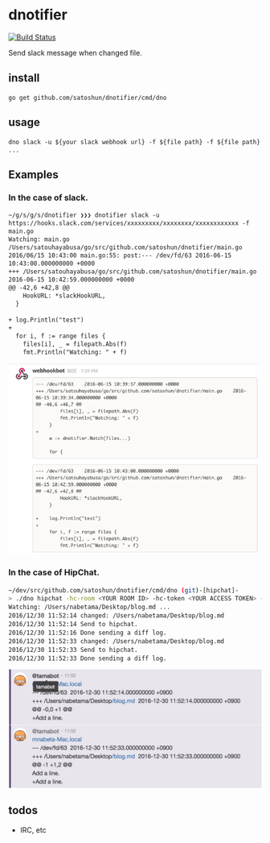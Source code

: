 # dnotifier

[![Build Status](https://travis-ci.org/satoshun/dnotifier.svg?branch=imp%2Fci)](https://travis-ci.org/satoshun/dnotifier)

Send slack message when changed file.


## install

```shell
go get github.com/satoshun/dnotifier/cmd/dno
```


## usage

```shell
dno slack -u ${your slack webhook url} -f ${file path} -f ${file path} ...
```


## Examples

### In the case of slack.

```shell
~/g/s/g/s/dnotifier ❯❯❯ dnotifier slack -u https://hooks.slack.com/services/xxxxxxxxx/xxxxxxxx/xxxxxxxxxxxx -f main.go
Watching: main.go
/Users/satouhayabusa/go/src/github.com/satoshun/dnotifier/main.go
2016/06/15 10:43:00 main.go:55: post:--- /dev/fd/63 2016-06-15 10:43:00.000000000 +0000
+++ /Users/satouhayabusa/go/src/github.com/satoshun/dnotifier/main.go 2016-06-15 10:42:59.000000000 +0000
@@ -42,6 +42,8 @@
    HookURL: *slackHookURL,
  }

+ log.Println("test")
+
  for i, f := range files {
    files[i], _ = filepath.Abs(f)
    fmt.Println("Watching: " + f)
```

<img src="assets/screenshot.png" width="600px">

### In the case of HipChat.

```sh
~/dev/src/github.com/satoshun/dnotifier/cmd/dno (git)-[hipchat]-
> ./dno hipchat -hc-room <YOUR ROOM ID> -hc-token <YOUR ACCESS TOKEN> -f /Users/nabetama/Desktop/blog.md
Watching: /Users/nabetama/Desktop/blog.md ...
2016/12/30 11:52:14 changed: /Users/nabetama/Desktop/blog.md
2016/12/30 11:52:14 Send to hipchat.
2016/12/30 11:52:16 Done sending a diff log.
2016/12/30 11:52:33 changed: /Users/nabetama/Desktop/blog.md
2016/12/30 11:52:33 Send to hipchat.
2016/12/30 11:52:33 Done sending a diff log.
```

<img src="assets/hipchat.jpg" width="600px">

## todos

- IRC, etc
